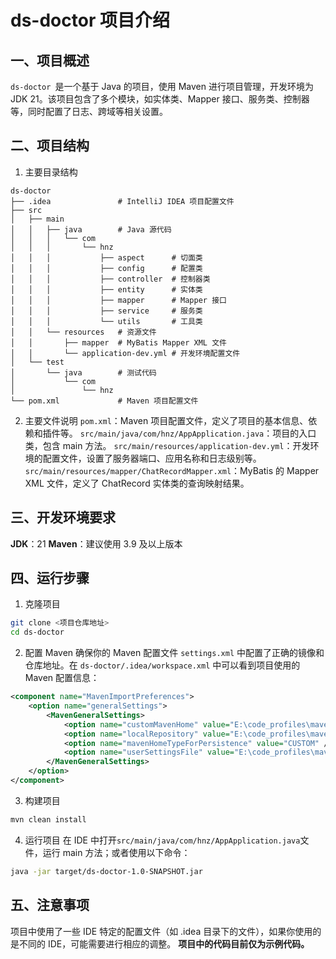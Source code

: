 # ds-doctor 项目介绍

## 一、项目概述

`ds-doctor `是一个基于 Java 的项目，使用 Maven 进行项目管理，开发环境为 JDK 21。该项目包含了多个模块，如实体类、Mapper 接口、服务类、控制器等，同时配置了日志、跨域等相关设置。

## 二、项目结构

1. 主要目录结构
  ```plaintext
  ds-doctor
  ├── .idea               # IntelliJ IDEA 项目配置文件
  ├── src
  │   ├── main
  │   │   ├── java        # Java 源代码
  │   │   │   └── com
  │   │   │       └── hnz
  │   │   │           ├── aspect      # 切面类
  │   │   │           ├── config      # 配置类
  │   │   │           ├── controller  # 控制器类
  │   │   │           ├── entity      # 实体类
  │   │   │           ├── mapper      # Mapper 接口
  │   │   │           ├── service     # 服务类
  │   │   │           └── utils       # 工具类
  │   │   └── resources   # 资源文件
  │   │       ├── mapper  # MyBatis Mapper XML 文件
  │   │       └── application-dev.yml # 开发环境配置文件
  │   └── test
  │       └── java        # 测试代码
  │           └── com
  │               └── hnz
  └── pom.xml             # Maven 项目配置文件
  ```


2. 主要文件说明
    `pom.xml`：Maven 项目配置文件，定义了项目的基本信息、依赖和插件等。
    `src/main/java/com/hnz/AppApplication.java`：项目的入口类，包含 main 方法。
    `src/main/resources/application-dev.yml`：开发环境的配置文件，设置了服务器端口、应用名称和日志级别等。
    `src/main/resources/mapper/ChatRecordMapper.xml`：MyBatis 的 Mapper XML 文件，定义了 ChatRecord 实体类的查询映射结果。

  ## 三、开发环境要求

  **JDK**：21
  **Maven**：建议使用 3.9 及以上版本

  ## 四、运行步骤
1. 克隆项目
  ```bash
  git clone <项目仓库地址>
  cd ds-doctor
  ```


2. 配置 Maven
    确保你的 Maven 配置文件 `settings.xml` 中配置了正确的镜像和仓库地址。在 `ds-doctor/.idea/workspace.xml` 中可以看到项目使用的 Maven 配置信息：

```xml
<component name="MavenImportPreferences">
    <option name="generalSettings">
        <MavenGeneralSettings>
            <option name="customMavenHome" value="E:\code_profiles\maven-3.9" />
            <option name="localRepository" value="E:\code_profiles\maven-3.9\repository" />
            <option name="mavenHomeTypeForPersistence" value="CUSTOM" />
            <option name="userSettingsFile" value="E:\code_profiles\maven-3.9\conf\settings.xml" />
        </MavenGeneralSettings>
    </option>
</component>
```

3. 构建项目
  ```bash
  mvn clean install
  ```

4. 运行项目
在 IDE 中打开` src/main/java/com/hnz/AppApplication.java `文件，运行 main 方法；或者使用以下命令：

```bash
java -jar target/ds-doctor-1.0-SNAPSHOT.jar
```

## 五、注意事项

项目中使用了一些 IDE 特定的配置文件（如 .idea 目录下的文件），如果你使用的是不同的 IDE，可能需要进行相应的调整。
**项目中的代码目前仅为示例代码。**
